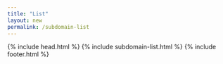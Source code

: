 ```yaml
---
title: "List"
layout: new
permalink: /subdomain-list
---
```

{% include head.html %}
{% include subdomain-list.html %}
{% include footer.html %}
